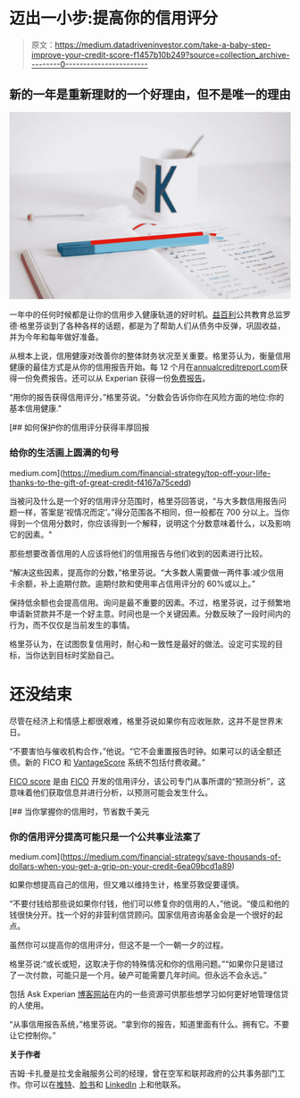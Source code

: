 # 迈出一小步:提高你的信用评分

> 原文：<https://medium.datadriveninvestor.com/take-a-baby-step-improve-your-credit-score-f1457b10b249?source=collection_archive---------0----------------------->

## 新的一年是重新理财的一个好理由，但不是唯一的理由

![](img/c93b93be8c31dc04102b8f42a6660496.png)

一年中的任何时候都是让你的信用步入健康轨道的好时机。[](https://twitter.com/Rod_Griffin)[益百利](http://www.experian.com/blogs/news/)公共教育总监罗德·格里芬谈到了各种各样的话题，都是为了帮助人们从债务中反弹，巩固收益，并为今年和每年做好准备。

从根本上说，信用健康对改善你的整体财务状况至关重要。格里芬认为，衡量信用健康的最佳方式是从你的信用报告开始。每 12 个月在[annualcreditreport.com](https://t.co/ufYEB5LrT4)获得一份免费报告。还可以从 Experian 获得一份[免费报告](https://www.experian.com/consumer-products/free-credit-report.html)。

“用你的报告获得信用评分，”格里芬说。"分数会告诉你你在风险方面的地位:你的基本信用健康."

[](https://medium.com/financial-strategy/top-off-your-life-thanks-to-the-gift-of-great-credit-f4167a75cedd) [## 如何保护你的信用评分获得丰厚回报

### 给你的生活画上圆满的句号

medium.com](https://medium.com/financial-strategy/top-off-your-life-thanks-to-the-gift-of-great-credit-f4167a75cedd) 

当被问及什么是一个好的信用评分范围时，格里芬回答说，“与大多数信用报告问题一样，答案是‘视情况而定’。”得分范围各不相同，但一般都在 700 分以上。当你得到一个信用分数时，你应该得到一个解释，说明这个分数意味着什么，以及影响它的因素。"

那些想要改善信用的人应该将他们的信用报告与他们收到的因素进行比较。

“解决这些因素，提高你的分数，”格里芬说。“大多数人需要做一两件事:减少信用卡余额，补上逾期付款。逾期付款和使用率占信用评分的 60%或以上。”

保持低余额也会提高信用。询问是最不重要的因素。不过，格里芬说，过于频繁地申请新贷款并不是一个好主意。时间也是一个关键因素。分数反映了一段时间内的行为，而不仅仅是当前发生的事情。

格里芬认为，在试图恢复信用时，耐心和一致性是最好的做法。设定可实现的目标，当你达到目标时奖励自己。

# **还没结束**

尽管在经济上和情感上都很艰难，格里芬说如果你有应收账款，这并不是世界末日。

“不要害怕与催收机构合作，”他说。“它不会重置报告时钟。如果可以的话全额还债。新的 FICO 和 [VantageScore](https://twitter.com/VantageScore) 系统不包括付费收藏。”

[FICO score](https://www.credit.com/credit-scores/what-does-fico-stand-for-and-what-is-a-fico-credit-score/) 是由 [FICO](https://twitter.com/FICO) 开发的信用评分，该公司专门从事所谓的“预测分析”，这意味着他们获取信息并进行分析，以预测可能会发生什么。

[](https://medium.com/financial-strategy/save-thousands-of-dollars-when-you-get-a-grip-on-your-credit-6ea09bcd1a89) [## 当你掌握你的信用时，节省数千美元

### 你的信用评分提高可能只是一个公共事业法案了

medium.com](https://medium.com/financial-strategy/save-thousands-of-dollars-when-you-get-a-grip-on-your-credit-6ea09bcd1a89) 

如果你想提高自己的信用，但又难以维持生计，格里芬敦促要谨慎。

“不要付钱给那些说如果你付钱，他们可以修复你的信用的人，”他说。“傻瓜和他的钱很快分开。找一个好的非营利信贷顾问。国家信用咨询基金会是一个很好的起点。

虽然你可以提高你的信用评分，但这不是一个一朝一夕的过程。

格里芬说:“或长或短，这取决于你的特殊情况和你的信用问题。”“如果你只是错过了一次付款，可能只是一个月。破产可能需要几年时间。但永远不会永远。”

包括 Ask Experian [博客网站](https://www.experian.com/blogs/ask-experian/)在内的一些资源可供那些想学习如何更好地管理信贷的人使用。

“从事信用报告系统，”格里芬说。“拿到你的报告，知道里面有什么。拥有它。不要让它控制你。”

**关于作者**

吉姆·卡扎曼是拉戈金融服务公司的经理，曾在空军和联邦政府的公共事务部门工作。你可以在[推特](https://twitter.com/JKatzaman)、[脸书](https://www.facebook.com/jim.katzaman)和 [LinkedIn](https://www.linkedin.com/in/jim-katzaman-33641b21/) 上和他联系。